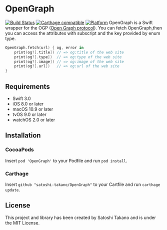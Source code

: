 # OpenGraph
[![Build Status](https://travis-ci.org/satoshi-takano/OpenGraph.svg?branch=feature%2Fci)](https://travis-ci.org/satoshi-takano/OpenGraph) [![Carthage compatible](https://img.shields.io/badge/Carthage-compatible-4BC51D.svg?style=flat)](https://github.com/Carthage/Carthage) [![Platform](https://cocoapod-badges.herokuapp.com/p/OpenGraph/badge.png)](http://cocoadocs.org/docsets/OpenGraph)
OpenGraph is a Swift wrapper for the OGP ([Open Graph protocol](http://ogp.me/)).
You can fetch OpenGraph,then you can access the attributes with subscript and the key provided by enum type.
```swift
OpenGraph.fetch(url) { og, error in
    print(og?[.title]) // => og:title of the web site
    print(og?[.type])  // => og:type of the web site
    print(og?[.image]) // => og:image of the web site
    print(og?[.url])   // => og:url of the web site
}
```

## Requirements
- Swift 3.0
- iOS 8.0 or later
- macOS 10.9 or later
- tvOS 9.0 or later
- watchOS 2.0 or later

## Installation
### CocoaPods
Insert `pod 'OpenGraph'` to your Podfile and run `pod install`.

### Carthage
Insert `github "satoshi-takano/OpenGraph"` to your Cartfile and run `carthage update`.

## License
This project and library has been created by Satoshi Takano and is under the MIT License.
